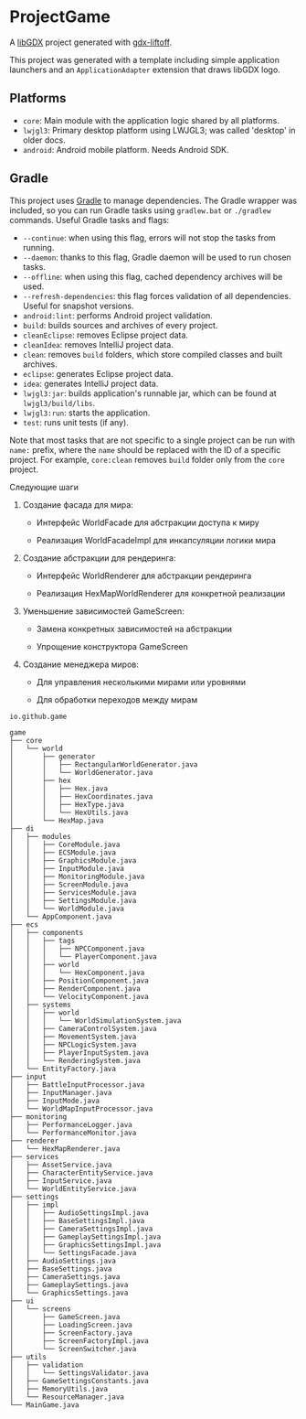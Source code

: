 # ProjectGame

A [libGDX](https://libgdx.com/) project generated
with [gdx-liftoff](https://github.com/libgdx/gdx-liftoff).

This project was generated with a template including simple application launchers and an
`ApplicationAdapter` extension that draws libGDX logo.

## Platforms

- `core`: Main module with the application logic shared by all platforms.
- `lwjgl3`: Primary desktop platform using LWJGL3; was called 'desktop' in older docs.
- `android`: Android mobile platform. Needs Android SDK.

## Gradle

This project uses [Gradle](https://gradle.org/) to manage dependencies.
The Gradle wrapper was included, so you can run Gradle tasks using `gradlew.bat` or `./gradlew`
commands.
Useful Gradle tasks and flags:

- `--continue`: when using this flag, errors will not stop the tasks from running.
- `--daemon`: thanks to this flag, Gradle daemon will be used to run chosen tasks.
- `--offline`: when using this flag, cached dependency archives will be used.
- `--refresh-dependencies`: this flag forces validation of all dependencies. Useful for snapshot
  versions.
- `android:lint`: performs Android project validation.
- `build`: builds sources and archives of every project.
- `cleanEclipse`: removes Eclipse project data.
- `cleanIdea`: removes IntelliJ project data.
- `clean`: removes `build` folders, which store compiled classes and built archives.
- `eclipse`: generates Eclipse project data.
- `idea`: generates IntelliJ project data.
- `lwjgl3:jar`: builds application's runnable jar, which can be found at `lwjgl3/build/libs`.
- `lwjgl3:run`: starts the application.
- `test`: runs unit tests (if any).

Note that most tasks that are not specific to a single project can be run with `name:` prefix, where
the `name` should be replaced with the ID of a specific project.
For example, `core:clean` removes `build` folder only from the `core` project.

Следующие шаги

1) Создание фасада для мира:

    * Интерфейс WorldFacade для абстракции доступа к миру

    * Реализация WorldFacadeImpl для инкапсуляции логики мира

2) Создание абстракции для рендеринга:

    * Интерфейс WorldRenderer для абстракции рендеринга

    * Реализация HexMapWorldRenderer для конкретной реализации

3) Уменьшение зависимостей GameScreen:

    * Замена конкретных зависимостей на абстракции

    * Упрощение конструктора GameScreen

4) Создание менеджера миров:

    * Для управления несколькими мирами или уровнями

    * Для обработки переходов между мирам

```
io.github.game

game
├── core
│   └── world
│       ├── generator
│       │   ├── RectangularWorldGenerator.java
│       │   └── WorldGenerator.java
│       ├── hex
│       │   ├── Hex.java
│       │   ├── HexCoordinates.java
│       │   ├── HexType.java
│       │   └── HexUtils.java
│       └── HexMap.java
├── di
│   ├── modules
│   │   ├── CoreModule.java
│   │   ├── ECSModule.java
│   │   ├── GraphicsModule.java
│   │   ├── InputModule.java
│   │   ├── MonitoringModule.java
│   │   ├── ScreenModule.java
│   │   ├── ServicesModule.java
│   │   ├── SettingsModule.java
│   │   └── WorldModule.java
│   └── AppComponent.java
├── ecs
│   ├── components
│   │   ├── tags
│   │   │   ├── NPCComponent.java
│   │   │   └── PlayerComponent.java
│   │   ├── world
│   │   │   └── HexComponent.java
│   │   ├── PositionComponent.java
│   │   ├── RenderComponent.java
│   │   └── VelocityComponent.java
│   ├── systems
│   │   ├── world
│   │   │   └── WorldSimulationSystem.java
│   │   ├── CameraControlSystem.java
│   │   ├── MovementSystem.java
│   │   ├── NPCLogicSystem.java
│   │   ├── PlayerInputSystem.java
│   │   └── RenderingSystem.java
│   └── EntityFactory.java
├── input
│   ├── BattleInputProcessor.java
│   ├── InputManager.java
│   ├── InputMode.java
│   └── WorldMapInputProcessor.java
├── monitoring
│   ├── PerformanceLogger.java
│   └── PerformanceMonitor.java
├── renderer
│   └── HexMapRenderer.java
├── services
│   ├── AssetService.java
│   ├── CharacterEntityService.java
│   ├── InputService.java
│   └── WorldEntityService.java
├── settings
│   ├── impl
│   │   ├── AudioSettingsImpl.java
│   │   ├── BaseSettingsImpl.java
│   │   ├── CameraSettingsImpl.java
│   │   ├── GameplaySettingsImpl.java
│   │   ├── GraphicsSettingsImpl.java
│   │   └── SettingsFacade.java
│   ├── AudioSettings.java
│   ├── BaseSettings.java
│   ├── CameraSettings.java
│   ├── GameplaySettings.java
│   └── GraphicsSettings.java
├── ui
│   └── screens
│       ├── GameScreen.java
│       ├── LoadingScreen.java
│       ├── ScreenFactory.java
│       ├── ScreenFactoryImpl.java
│       └── ScreenSwitcher.java
├── utils
│   ├── validation
│   │   └── SettingsValidator.java
│   ├── GameSettingsConstants.java
│   ├── MemoryUtils.java
│   └── ResourceManager.java
└── MainGame.java
```



